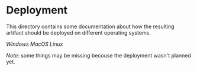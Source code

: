 # Deployment

This directory contains some documentation about how the resulting artifact should be deployed on different operating systems.

*Windows*
*MacOS*
*Linux*

*Note*: some things may be missing becouse the deployment wasn't planned yet.
